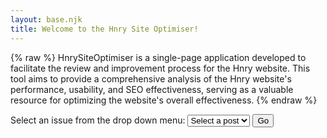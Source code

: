 ```yaml
---
layout: base.njk
title: Welcome to the Hnry Site Optimiser!
---
```


{% raw %}
HnrySiteOptimiser is a single-page application developed to facilitate the review and improvement process for the Hnry website. This tool aims to provide a comprehensive analysis of the Hnry website's performance, usability, and SEO effectiveness, serving as a valuable resource for optimizing the website's overall effectiveness.
{% endraw %}

<form id="post-form">
    <label for="post-select">Select an issue from the drop down menu:</label>
    <select id="post-select">
        <option value="" disabled selected>Select a post</option>
        <option value="/post-1.html">Post 1</option>
        <option value="/post-2.html">Post 2</option>
        <option value="/post-3.html">Post 3</option>
    </select>
    <button type="submit">Go</button>
</form>



